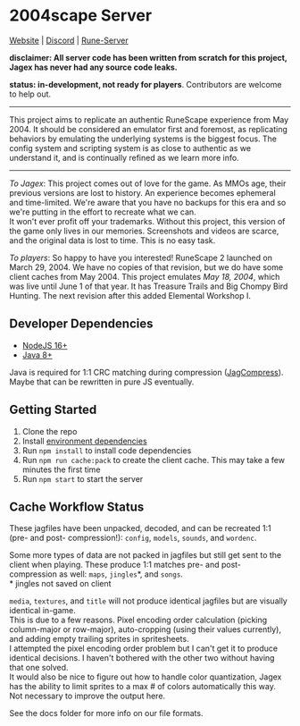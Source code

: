 # 2004scape Server

[Website](https://2004scape.org) | [Discord](https://discord.gg/hN3tHUmZEN) | [Rune-Server](https://www.rune-server.ee/runescape-development/rs2-server/projects/701698-lost-city-225-emulation.html)

**disclaimer: All server code has been written from scratch for this project, Jagex has never had any source code leaks.**

**status: in-development, not ready for players**. Contributors are welcome to help out.

---

This project aims to replicate an authentic RuneScape experience from May 2004. It should be considered an emulator first and foremost, as replicating behaviors by emulating the underlying systems is the biggest focus. The config system and scripting system is as close to authentic as we understand it, and is continually refined as we learn more info.

---

*To Jagex*: This project comes out of love for the game. As MMOs age, their previous versions are lost to history. An experience becomes ephemeral and time-limited. We're aware that you have no backups for this era and so we're putting in the effort to recreate what we can.  
It won't ever profit off your trademarks. Without this project, this version of the game only lives in our memories. Screenshots and videos are scarce, and the original data is lost to time. This is no easy task.

*To players*: So happy to have you interested! RuneScape 2 launched on March 29, 2004. We have no copies of that revision, but we do have some client caches from May 2004. This project emulates *May 18, 2004*, which was live until June 1 of that year. It has Treasure Trails and Big Chompy Bird Hunting. The next revision after this added Elemental Workshop I.

## Developer Dependencies

- [NodeJS 16+](https://nodejs.org/en)
- [Java 8+](https://adoptium.net/)

Java is required for 1:1 CRC matching during compression ([JagCompress](https://github.com/2004scape/JagCompress)). Maybe that can be rewritten in pure JS eventually.

## Getting Started

1. Clone the repo
2. Install [environment dependencies](#developer-dependencies)
3. Run `npm install` to install code dependencies
4. Run `npm run cache:pack` to create the client cache. This may take a few minutes the first time
5. Run `npm start` to start the server

## Cache Workflow Status

These jagfiles have been unpacked, decoded, and can be recreated 1:1 (pre- and post- compression!): `config`, `models`, `sounds`, and `wordenc`.

Some more types of data are not packed in jagfiles but still get sent to the client when playing. These produce 1:1 matches pre- and post- compression as well: `maps`, `jingles`*, and `songs`.  
\* jingles not saved on client

`media`, `textures`, and `title` will not produce identical jagfiles but are visually identical in-game.  
This is due to a few reasons. Pixel encoding order calculation (picking column-major or row-major), auto-cropping (using their values currently), and adding empty trailing sprites in spritesheets.  
I attempted the pixel encoding order problem but I can't get it to produce identical decisions. I haven't bothered with the other two without having that one solved.  
It would also be nice to figure out how to handle color quantization, Jagex has the ability to limit sprites to a max # of colors automatically this way. Not necessary to improve the output here.

See the docs folder for more info on our file formats.
